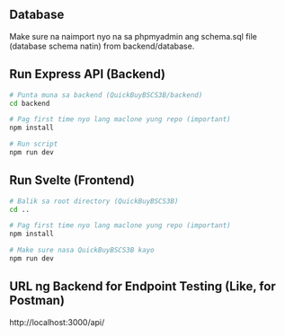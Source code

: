 ## Database

Make sure na naimport nyo na sa phpmyadmin ang schema.sql file (database schema natin) from backend/database.

## Run Express API (Backend)

```bash
# Punta muna sa backend (QuickBuyBSCS3B/backend)
cd backend

# Pag first time nyo lang maclone yung repo (important)
npm install

# Run script
npm run dev
```

## Run Svelte (Frontend)

```bash
# Balik sa root directory (QuickBuyBSCS3B)
cd ..

# Pag first time nyo lang maclone yung repo (important)
npm install

# Make sure nasa QuickBuyBSCS3B kayo
npm run dev
```

## URL ng Backend for Endpoint Testing (Like, for Postman)

http://localhost:3000/api/
